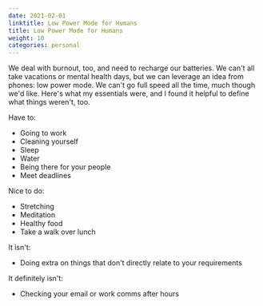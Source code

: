```yaml
---
date: 2021-02-01
linktitle: Low Power Mode for Humans
title: Low Power Mode for Humans
weight: 10
categories: personal
---
```

We deal with burnout, too, and need to recharge our batteries. We can't all take vacations or mental health days, but we can leverage an idea from phones: low power mode. We can't go full speed all the time, much though we'd like. Here's what my essentials were, and I found it helpful to define what things weren't, too.

Have to:
- Going to work
- Cleaning yourself
- Sleep
- Water
- Being there for your people
- Meet deadlines

Nice to do:
- Stretching
- Meditation
- Healthy food
- Take a walk over lunch

It isn't:
- Doing extra on things that don't directly relate to your requirements

It definitely isn't:
- Checking your email or work comms after hours